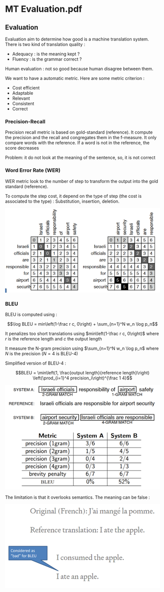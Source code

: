 # MT Evaluation.pdf

## Evaluation

Evaluation aim to determine how good is a machine translation system. There is two kind of translation quality :
- Adequacy : is the meaning kept ?
- Fluency : is the grammar correct ?

Human evaluation : not so good because human disagree between them.

We want to have a automatic metric. Here are some metric criterion :
- Cost efficient
- Adaptable
- Relevant
- Consistent
- Correct

### Precision-Recall

Precision recall metric is based on gold-standard (reference). It compute the precision and the recall and congregates them in the f-measure. It only compare words with the reference. If a word is not in the reference, the score decreases

Problem: it do not look at the meaning of the sentence, so, it is not correct

### Word Error Rate (WER)

WER metric look to the number of step to transform the output into the gold standard (reference).

To compute the step cost, it depend on the type of step (the cost is associated to the type) : Substitution, insertion, deletion.

![](attachments/Pasted%20image%2020250102174124.png)

### BLEU

BLEU is computed using :

$$\log BLEU = min\left(1-\frac r c, 0\right) + \sum_{n=1}^N w_n \log p_n$$

It penalizes too short translations using $min\left(1-\frac r c, 0\right)$ where $r$ is the reference length and $c$ the output length

It measure the N-gram precision using $\sum_{n=1}^N w_n \log p_n$ where $N$ is the precision ($N=4$ is BLEU-4)

Simplified version of BLEU-4 :

$$BLEU = \min\left(1, \frac{output length}{reference length}\right) \left(\prod_{i=1}^4 precision_i\right)^{\frac 1 4}$$

![](attachments/Pasted%20image%2020250102181200.png)

The limitation is that it overlooks semantics. The meaning can be false :

![](attachments/Pasted%20image%2020250102181337.png)